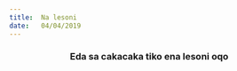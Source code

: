 ```yaml
---
title:  Na lesoni
date:   04/04/2019
---
```


### <center>Eda sa cakacaka tiko ena lesoni oqo</center>